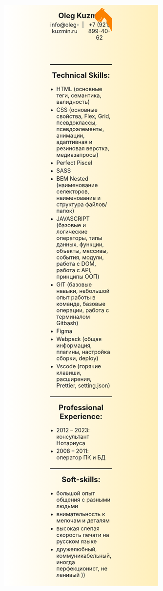 <div style="background: linear-gradient(to right, #ffffff, #ffefba)">
<div style="width: 40%; margin: 0 auto">
<header style="position: relative; padding-top: 20px; padding-bottom: 20px">
  <svg
    style="width: 70px; position: absolute; right: 0; top: 0"
    viewBox="0 0 393 486"
    xmlns="http://www.w3.org/2000/svg"
  >
    <g transform="translate(0 486) scale(.1 -.1)" fill="#fb8200">
      <path
        d="m1993 4260c-67-30-130-102-151-170-14-51-20-59-46-64-20-4-77-54-185-160-87-85-178-165-206-181-182-102-350-247-436-378-66-101-87-150-129-313-40-153-41-295-6-470 30-143 29-143 82-224 74-115 255-271 332-286 29-6 32-10 32-43 0-49 28-101 70-129 34-23 39-24 180-18 117 5 155 3 195-9 71-23 231-31 281-15 96 31 159 121 172 248 8 68 10 72 67 136 111 124 153 178 206 267 29 49 58 94 65 100 26 22 133-88 244-251 34-48 93-125 133-171l71-83 1-180 1-181 35-90c24-62 71-146 150-265 64-96 157-249 209-340 51-91 110-192 130-225 59-94 115-195 225-406 56-108 121-221 143-252 23-30 44-67 48-81 3-14 10-26 15-26s9 515 9 1228v1227l-108 110c-59 61-132 131-162 155-83 65-266 248-313 310-67 89-135 157-257 255-63 51-155 128-203 171-49 44-107 94-130 112s-59 49-81 68c-21 20-48 40-60 45-18 9-126 173-126 192 0 4 18 39 40 78s43 82 46 95 12 28 20 35c20 17 17 57-5 69-11 5-71 10-135 10-67 0-117 4-121 10-14 23-114 89-151 99-60 17-144 13-191-9zm316-205c55-28 91-180 39-160-9 4-18 18-21 33-4 15-15 42-26 60-23 35-50 41-91 17-49-28-54-12-11 34 32 35 65 40 110 16zm-219-1464c-1-41-52-160-98-229-100-146-253-276-366-311-69-21-186-22-211-1-32 26-10 55 31 39 32-11 168 7 211 29 161 83 352 313 379 458 4 21 11 42 17 46 18 12 37-4 37-31z"
      />
    </g>
  </svg>

  <h1 style="font-size: 24px; margin: 0 0 5px 0; padding: 0; text-align: center">Oleg Kuzmin</h1>
  <address
    style="
      margin: 0;
      padding: 0;
      display: flex;
      justify-content: center;
      font-style: normal;
      gap: 10px;
      font-size: 18px;
    "
  >
    <span>info@oleg-kuzmin.ru</span>
    <span>|</span>
    <span>+7 (921) 899-40-62</span>
  </address>
</header>

<div style="border-bottom: 2px solid black"></div>

<main style="display: flex; justify-content: center; flex-direction: column">
  <h2 style="font-size: 24px; margin: 0; padding: 20px 0 20px; text-align: center">Technical Skills:</h2>
  <ul
    style="margin: 0; padding-left: 10%; padding-bottom: 20px; display: flex; flex-direction: column; font-size: 18px"
  >
    <li style="padding-bottom: 5px">HTML (основные теги, семантика, валидность)</li>
    <li style="padding-bottom: 5px">
      CSS (основные свойства, Flex, Grid, псевдоклассы, псевдоэлементы, анимации, адаптивная и резиновая верстка,
      медиазапросы)
    </li>
    <li style="padding-bottom: 5px">Perfect Piscel</li>
    <li style="padding-bottom: 5px">SASS</li>
    <li style="padding-bottom: 5px">BEM Nested (наименование селекторов, наименование и структура файлов/папок)</li>
    <li style="padding-bottom: 5px">
      JAVASCRIPT (базовые и логические операторы, типы данных, функции, объекты, массивы, события, модули, работа с DOM,
      работа с API, принципы ООП)
    </li>
    <li style="padding-bottom: 5px">
      GIT (базовые навыки, небольшой опыт работы в команде, базовые операции, работа c терминалом Gitbash)
    </li>
    <li style="padding-bottom: 5px">Figma</li>
    <li style="padding-bottom: 5px">Webpack (общая информация, плагины, настройка сборки, deploy)</li>
    <li style="padding-bottom: 5px">Vscode (горячие клавиши, расширения, Prettier, setting.json)</li>
  </ul>

  <div style="border-bottom: 2px solid black"></div>

  <h2 style="font-size: 24px; margin: 0; padding: 20px 0 20px; text-align: center">Professional Experience:</h2>
  <ul
    style="margin: 0; padding-left: 10%; padding-bottom: 20px; display: flex; flex-direction: column; font-size: 18px"
  >
    <li style="padding-bottom: 5px">2012 – 2023: консультант Нотариуса</li>
    <li style="padding-bottom: 5px">2008 – 2011: оператор ПК и БД</li>
  </ul>

  <div style="border-bottom: 2px solid black"></div>

  <h2 style="font-size: 24px; margin: 0; padding: 20px 0 20px; text-align: center">Soft-skills:</h2>

  <ul
    style="margin: 0; padding-left: 10%; padding-bottom: 20px; display: flex; flex-direction: column; font-size: 18px"
  >
    <li style="padding-bottom: 5px">большой опыт общения с разными людьми</li>
    <li style="padding-bottom: 5px">внимательность к мелочам и деталям</li>
    <li style="padding-bottom: 5px">высокая слепая скорость печати на русском языке</li>
    <li style="padding-bottom: 5px">дружелюбный, коммуникабельный, иногда перфекционист, не ленивый ))</li>
  </ul>
</main>
</div>
</div>